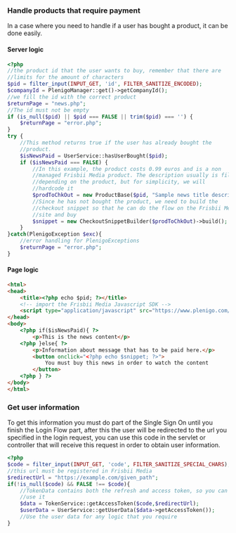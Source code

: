 ### Handle products that require payment

In a case where you need to handle if a user has bought a product, it can be done easily.

#### Server logic

```php
<?php
//the product id that the user wants to buy, remember that there are
//limits for the amount of characters
$pid = filter_input(INPUT_GET, 'id', FILTER_SANITIZE_ENCODED);
$companyId = PlenigoManager::get()->getCompanyId();
//we fill the id with the correct product
$returnPage = "news.php";
//The id must not be empty
if (is_null($pid) || $pid === FALSE || trim($pid) === '') {
    $returnPage = "error.php";
}
try {
    //This method returns true if the user has already bought the
    //product.
    $isNewsPaid = UserService::hasUserBought($pid);
    if ($isNewsPaid === FALSE) {
        //In this example, the product costs 0.99 euros and is a non
        //managed Frisbii Media product. The description usually is filled
        //depending on the product, but for simplicity, we will
        //hardcode it
        $prodToChkOut = new ProductBase($pid, "Sample news title description",0.99 , "EUR");
        //Since he has not bought the product, we need to build the
        //checkout snippet so that he can do the flow on the Frisbii Media
        //site and buy
        $snippet = new CheckoutSnippetBuilder($prodToChkOut)->build();
    }
}catch(PlenigoException $exc){
    //error handling for PlenigoExceptions
    $returnPage = "error.php";
}
```

#### Page logic

```html
<html>
<head>
    <title><?php echo $pid; ?></title>
    <!-- import the Frisbii Media Javascript SDK -->
    <script type="application/javascript" src="https://www.plenigo.com/static_resources/javascript/<?php echo $companyId; ?>/plenigo_sdk.min.js"></script>
</head>
<body>
    <?php if($isNewsPaid){ ?>
        <p>This is the news content</p>
    <?php }else{ ?>
        <p>Information about message that has to be paid here.</p>
        <button onclick="<?php echo $snippet; ?>">
            You must buy this news in order to watch the content
        </button>
    <?php } ?>
</body>
</html>
```

### Get user information

To get this information you must do part of the Single Sign On until you finish the Login Flow part, after this the user will be redirected to the url you specified in the login request, you can use this code in the servlet or controller that will receive this request in order to obtain user information.

```php
<?php
$code = filter_input(INPUT_GET, 'code', FILTER_SANITIZE_SPECIAL_CHARS);
//this url must be registered in Frisbii Media
$redirectUrl = "https://example.com/given_path";
if(!is_null($code) && FALSE !== $code){
    //TokenData contains both the refresh and access token, so you can
    //use it
    $data = TokenService::getAccessToken($code,$redirectUrl);
    $userData = UserService::getUserData($data->getAccessToken());
    //Use the user data for any logic that you require
}
```

